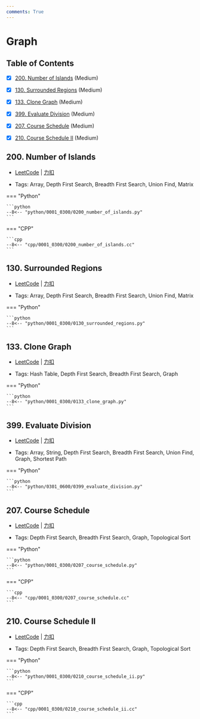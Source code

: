 ```yaml
---
comments: True
---
```


# Graph

## Table of Contents

- [x] [200. Number of Islands](#200-number-of-islands) (Medium)
- [x] [130. Surrounded Regions](#130-surrounded-regions) (Medium)
- [x] [133. Clone Graph](#133-clone-graph) (Medium)
- [x] [399. Evaluate Division](#399-evaluate-division) (Medium)
- [x] [207. Course Schedule](#207-course-schedule) (Medium)
- [x] [210. Course Schedule II](#210-course-schedule-ii) (Medium)


## 200. Number of Islands

-    [LeetCode](https://leetcode.com/problems/number-of-islands/) | [力扣](https://leetcode.cn/problems/number-of-islands/)

-   Tags: Array, Depth First Search, Breadth First Search, Union Find, Matrix

=== "Python"

    ```python
    --8<-- "python/0001_0300/0200_number_of_islands.py"
    ```

=== "CPP"

    ```cpp
    --8<-- "cpp/0001_0300/0200_number_of_islands.cc"
    ```



## 130. Surrounded Regions

-    [LeetCode](https://leetcode.com/problems/surrounded-regions/) | [力扣](https://leetcode.cn/problems/surrounded-regions/)

-   Tags: Array, Depth First Search, Breadth First Search, Union Find, Matrix

=== "Python"

    ```python
    --8<-- "python/0001_0300/0130_surrounded_regions.py"
    ```



## 133. Clone Graph

-    [LeetCode](https://leetcode.com/problems/clone-graph/) | [力扣](https://leetcode.cn/problems/clone-graph/)

-   Tags: Hash Table, Depth First Search, Breadth First Search, Graph

=== "Python"

    ```python
    --8<-- "python/0001_0300/0133_clone_graph.py"
    ```



## 399. Evaluate Division

-    [LeetCode](https://leetcode.com/problems/evaluate-division/) | [力扣](https://leetcode.cn/problems/evaluate-division/)

-   Tags: Array, String, Depth First Search, Breadth First Search, Union Find, Graph, Shortest Path

=== "Python"

    ```python
    --8<-- "python/0301_0600/0399_evaluate_division.py"
    ```



## 207. Course Schedule

-    [LeetCode](https://leetcode.com/problems/course-schedule/) | [力扣](https://leetcode.cn/problems/course-schedule/)

-   Tags: Depth First Search, Breadth First Search, Graph, Topological Sort

=== "Python"

    ```python
    --8<-- "python/0001_0300/0207_course_schedule.py"
    ```

=== "CPP"

    ```cpp
    --8<-- "cpp/0001_0300/0207_course_schedule.cc"
    ```



## 210. Course Schedule II

-    [LeetCode](https://leetcode.com/problems/course-schedule-ii/) | [力扣](https://leetcode.cn/problems/course-schedule-ii/)

-   Tags: Depth First Search, Breadth First Search, Graph, Topological Sort

=== "Python"

    ```python
    --8<-- "python/0001_0300/0210_course_schedule_ii.py"
    ```

=== "CPP"

    ```cpp
    --8<-- "cpp/0001_0300/0210_course_schedule_ii.cc"
    ```

